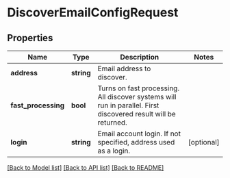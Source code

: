 # DiscoverEmailConfigRequest

## Properties
Name | Type | Description | Notes
------------ | ------------- | ------------- | -------------
**address** | **string** | Email address to discover. | 
**fast_processing** | **bool** | Turns on fast processing. All discover systems will run in parallel. First discovered result will be returned. | 
**login** | **string** | Email account login. If not specified, address used as a login. | [optional] 



[[Back to Model list]](README.md#documentation-for-models) [[Back to API list]](README.md#documentation-for-api-endpoints) [[Back to README]](README.md)


